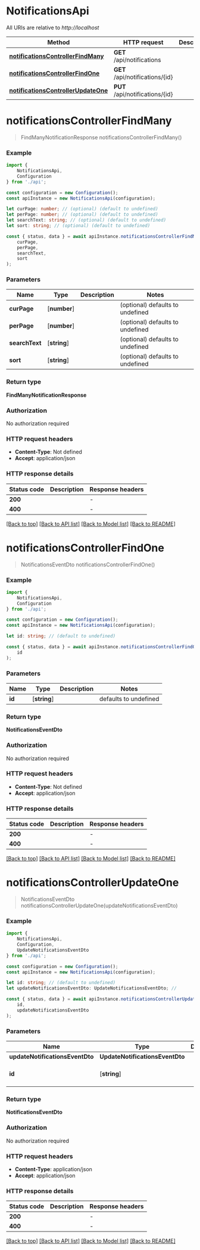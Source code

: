 # NotificationsApi

All URIs are relative to *http://localhost*

|Method | HTTP request | Description|
|------------- | ------------- | -------------|
|[**notificationsControllerFindMany**](#notificationscontrollerfindmany) | **GET** /api/notifications | |
|[**notificationsControllerFindOne**](#notificationscontrollerfindone) | **GET** /api/notifications/{id} | |
|[**notificationsControllerUpdateOne**](#notificationscontrollerupdateone) | **PUT** /api/notifications/{id} | |

# **notificationsControllerFindMany**
> FindManyNotificationResponse notificationsControllerFindMany()


### Example

```typescript
import {
    NotificationsApi,
    Configuration
} from './api';

const configuration = new Configuration();
const apiInstance = new NotificationsApi(configuration);

let curPage: number; // (optional) (default to undefined)
let perPage: number; // (optional) (default to undefined)
let searchText: string; // (optional) (default to undefined)
let sort: string; // (optional) (default to undefined)

const { status, data } = await apiInstance.notificationsControllerFindMany(
    curPage,
    perPage,
    searchText,
    sort
);
```

### Parameters

|Name | Type | Description  | Notes|
|------------- | ------------- | ------------- | -------------|
| **curPage** | [**number**] |  | (optional) defaults to undefined|
| **perPage** | [**number**] |  | (optional) defaults to undefined|
| **searchText** | [**string**] |  | (optional) defaults to undefined|
| **sort** | [**string**] |  | (optional) defaults to undefined|


### Return type

**FindManyNotificationResponse**

### Authorization

No authorization required

### HTTP request headers

 - **Content-Type**: Not defined
 - **Accept**: application/json


### HTTP response details
| Status code | Description | Response headers |
|-------------|-------------|------------------|
|**200** |  |  -  |
|**400** |  |  -  |

[[Back to top]](#) [[Back to API list]](../README.md#documentation-for-api-endpoints) [[Back to Model list]](../README.md#documentation-for-models) [[Back to README]](../README.md)

# **notificationsControllerFindOne**
> NotificationsEventDto notificationsControllerFindOne()


### Example

```typescript
import {
    NotificationsApi,
    Configuration
} from './api';

const configuration = new Configuration();
const apiInstance = new NotificationsApi(configuration);

let id: string; // (default to undefined)

const { status, data } = await apiInstance.notificationsControllerFindOne(
    id
);
```

### Parameters

|Name | Type | Description  | Notes|
|------------- | ------------- | ------------- | -------------|
| **id** | [**string**] |  | defaults to undefined|


### Return type

**NotificationsEventDto**

### Authorization

No authorization required

### HTTP request headers

 - **Content-Type**: Not defined
 - **Accept**: application/json


### HTTP response details
| Status code | Description | Response headers |
|-------------|-------------|------------------|
|**200** |  |  -  |
|**400** |  |  -  |

[[Back to top]](#) [[Back to API list]](../README.md#documentation-for-api-endpoints) [[Back to Model list]](../README.md#documentation-for-models) [[Back to README]](../README.md)

# **notificationsControllerUpdateOne**
> NotificationsEventDto notificationsControllerUpdateOne(updateNotificationsEventDto)


### Example

```typescript
import {
    NotificationsApi,
    Configuration,
    UpdateNotificationsEventDto
} from './api';

const configuration = new Configuration();
const apiInstance = new NotificationsApi(configuration);

let id: string; // (default to undefined)
let updateNotificationsEventDto: UpdateNotificationsEventDto; //

const { status, data } = await apiInstance.notificationsControllerUpdateOne(
    id,
    updateNotificationsEventDto
);
```

### Parameters

|Name | Type | Description  | Notes|
|------------- | ------------- | ------------- | -------------|
| **updateNotificationsEventDto** | **UpdateNotificationsEventDto**|  | |
| **id** | [**string**] |  | defaults to undefined|


### Return type

**NotificationsEventDto**

### Authorization

No authorization required

### HTTP request headers

 - **Content-Type**: application/json
 - **Accept**: application/json


### HTTP response details
| Status code | Description | Response headers |
|-------------|-------------|------------------|
|**200** |  |  -  |
|**400** |  |  -  |

[[Back to top]](#) [[Back to API list]](../README.md#documentation-for-api-endpoints) [[Back to Model list]](../README.md#documentation-for-models) [[Back to README]](../README.md)

